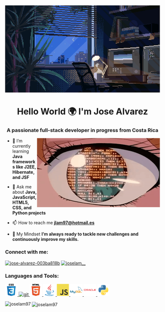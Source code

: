 ![MasterHead](https://github.com/Joselam97/Joselam97/blob/main/Banner.gif)
<h1 align="center">Hello World 🌍 I'm Jose Alvarez</h1>
<h3 align="center">A passionate full-stack developer in progress from Costa Rica</h3>
<img align="right" alt="Coding" width="400" src="https://github.com/Joselam97/Joselam97/blob/main/Efecto.gif">

- 🌱 I’m currently learning **Java frameworks like J2EE, Hibernate, and JSF**

- 💬 Ask me about **Java, JavaScript, HTML5, CSS, and Python projects**

- 📫 How to reach me **jlam97@hotmail.es**

- 🎯 My Mindset **I’m always ready to tackle new challenges and continuously improve my skills.**

<h3 align="left">Connect with me:</h3>
<p align="left">
<a href="https://linkedin.com/in/jose-alvarez-003ba818b" target="blank"><img align="center" src="https://raw.githubusercontent.com/rahuldkjain/github-profile-readme-generator/master/src/images/icons/Social/linked-in-alt.svg" alt="jose-alvarez-003ba818b" height="30" width="40" /></a>
<a href="https://instagram.com/joselam__" target="blank"><img align="center" src="https://raw.githubusercontent.com/rahuldkjain/github-profile-readme-generator/master/src/images/icons/Social/instagram.svg" alt="joselam__" height="30" width="40" /></a>
</p>

<h3 align="left">Languages and Tools:</h3>
<p align="left"> <a href="https://www.w3schools.com/css/" target="_blank" rel="noreferrer"> <img src="https://raw.githubusercontent.com/devicons/devicon/master/icons/css3/css3-original-wordmark.svg" alt="css3" width="40" height="40"/> </a> <a href="https://git-scm.com/" target="_blank" rel="noreferrer"> <img src="https://www.vectorlogo.zone/logos/git-scm/git-scm-icon.svg" alt="git" width="40" height="40"/> </a> <a href="https://www.w3.org/html/" target="_blank" rel="noreferrer"> <img src="https://raw.githubusercontent.com/devicons/devicon/master/icons/html5/html5-original-wordmark.svg" alt="html5" width="40" height="40"/> </a> <a href="https://www.java.com" target="_blank" rel="noreferrer"> <img src="https://raw.githubusercontent.com/devicons/devicon/master/icons/java/java-original.svg" alt="java" width="40" height="40"/> </a> <a href="https://developer.mozilla.org/en-US/docs/Web/JavaScript" target="_blank" rel="noreferrer"> <img src="https://raw.githubusercontent.com/devicons/devicon/master/icons/javascript/javascript-original.svg" alt="javascript" width="40" height="40"/> </a> <a href="https://www.mysql.com/" target="_blank" rel="noreferrer"> <img src="https://raw.githubusercontent.com/devicons/devicon/master/icons/mysql/mysql-original-wordmark.svg" alt="mysql" width="40" height="40"/> </a> <a href="https://www.oracle.com/" target="_blank" rel="noreferrer"> <img src="https://raw.githubusercontent.com/devicons/devicon/master/icons/oracle/oracle-original.svg" alt="oracle" width="40" height="40"/> </a> <a href="https://www.python.org" target="_blank" rel="noreferrer"> <img src="https://raw.githubusercontent.com/devicons/devicon/master/icons/python/python-original.svg" alt="python" width="40" height="40"/> </a> </p>

<p><img align="left" src="https://github-readme-stats.vercel.app/api/top-langs?username=joselam97&show_icons=true&locale=en&layout=compact" alt="joselam97" /></p>

<p>&nbsp;<img align="center" src="https://github-readme-stats.vercel.app/api?username=joselam97&show_icons=true&locale=en" alt="joselam97" /></p>

